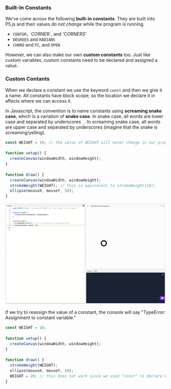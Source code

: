### Built-In Constants

We've come across the following **built-in constants**. They are built into P5.js and their values *do not change* while the program is running.

* `CENTER, `CORNER`, and 'CORNERS'
* `DEGREES` and `RADIANS`
* `CHORD` and `PI`, and `OPEN`

However, we can also make our own **custom constants** too. Just like custom variables, custom constants need to be declared and assigned a value. 

### Custom Contants

When we declare a constant we use the keyword `const` and then we give it a name. All constants have block scope, so the location we declare it in affects where we can access it.

In Javascript, the convention is to name constants using **screaming snake case**, which is a variation of **snake case**. In snake case, all words are lower case and separated by underscores `_`. In screaming snake case, all words are upper case and separated by underscores (imagine that the snake is screaming/yelling).

```javascript
const WEIGHT = 10; // the value of WEIGHT will never change in our program

function setup() {
  createCanvas(windowWidth, windowHeight);
}

function draw() {
  createCanvas(windowWidth, windowHeight);
  strokeWeight(WEIGHT); // this is equivalent to strokeWeight(10);
  ellipse(mouseX, mouseY, 50);
}
```
![](../../Images/Constant.png)

If we try to reassign the value of a constant, the console will say "TypeError: Assignment to constant variable."

```javascript
const WEIGHT = 10;

function setup() {
  createCanvas(windowWidth, windowHeight);
}

function draw() {
  strokeWeight(WEIGHT);
  ellipse(mouseX, mouseY, 50);
  WEIGHT = 20; // this does not work since we used "const" to declare WEIGHT
}
```
